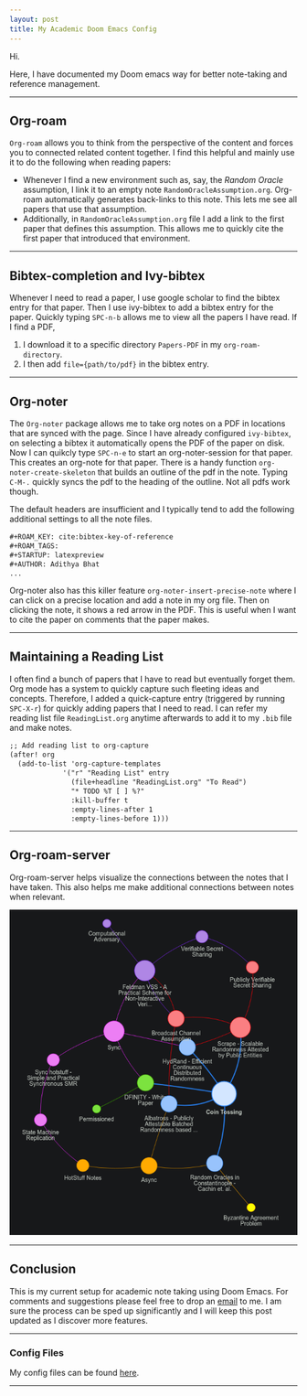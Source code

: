 ```yaml
---
layout: post
title: My Academic Doom Emacs Config
---
```


Hi.

Here, I have documented my Doom emacs way for better note-taking and reference management.

---

## Org-roam

`Org-roam` allows you to think from the perspective of the content and forces you to connected related content together. I find this helpful and mainly use it to do the following when reading papers:
- Whenever I find a new environment such as, say, the *Random Oracle* assumption, I
  link it to an empty note `RandomOracleAssumption.org`. Org-roam automatically
  generates back-links to this note. This lets me see all papers that use that
  assumption.
- Additionally, in `RandomOracleAssumption.org` file I add a link to the first
  paper that defines this assumption. This allows me to quickly cite the first
  paper that introduced that environment.
  
---
  
## Bibtex-completion and Ivy-bibtex

Whenever I need to read a paper, I use google scholar to find the bibtex entry for that paper. Then I use ivy-bibtex to add a bibtex entry for the paper. Quickly typing `SPC-n-b` allows me to view all the papers I have read. If I find a PDF, 
1. I download it to a specific directory `Papers-PDF` in my `org-roam-directory`. 
2. I then add `file={path/to/pdf}` in the bibtex entry.

---

## Org-noter

The `Org-noter` package allows me to take org notes on a PDF in locations that are synced with the page. Since I have already configured `ivy-bibtex`, on selecting a bibtex it automatically opens the PDF of the paper on disk. Now I can quikcly type `SPC-n-e` to start an org-noter-session for that paper. This creates an org-note for that paper. 
There is a handy function `org-noter-create-skeleton` that builds an outline of the pdf in the note. Typing `C-M-.` quickly syncs the pdf to the heading of the outline. Not all pdfs work though.

The default headers are insufficient and I typically tend to add the following additional settings to all the note files.

```
#+ROAM_KEY: cite:bibtex-key-of-reference
#+ROAM_TAGS:
#+STARTUP: latexpreview
#+AUTHOR: Adithya Bhat
...
```

Org-noter also has this killer feature `org-noter-insert-precise-note` where I can click on a precise location and add a note in my org file. Then on clicking the note, it shows a red arrow in the PDF. This is useful when I want to cite the paper on comments that the paper makes.

---

## Maintaining a Reading List

I often find a bunch of papers that I have to read but eventually forget them.
Org mode has a system to quickly capture such fleeting ideas and concepts.
Therefore, I added a quick-capture entry (triggered by running `SPC-X-r`) for
quickly adding papers that I need to read. I can refer my reading list file `ReadingList.org` anytime afterwards to add it to my `.bib` file and make notes. 

```elisp
;; Add reading list to org-capture
(after! org
  (add-to-list 'org-capture-templates
             '("r" "Reading List" entry
               (file+headline "ReadingList.org" "To Read")
               "* TODO %T [ ] %?"
               :kill-buffer t
               :empty-lines-after 1
               :empty-lines-before 1)))

```

---

## Org-roam-server

Org-roam-server helps visualize the connections between the notes that I have taken.
This also helps me make additional connections between notes when relevant.

![Org-roam-server in action](/assets/img/org-roam-server.png)

---

## Conclusion

This is my current setup for academic note taking using Doom Emacs. For comments
and suggestions please feel free to drop an [email](mailto:dth.bht@gmail.com) to
me. I am sure the process can be sped up significantly and I will keep this post
updated as I discover more features.

---

### Config Files

My config files can be found [here]().

---

